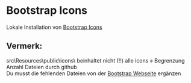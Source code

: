 # Bootstrap Icons  
Lokale Installation von [Bootstrap Icons](https://icons.getbootstrap.com/)  

## Vermerk:  
src\Resources\public\icons\ beinhaltet nicht (!!) alle icons » Begrenzung Anzahl Dateien durch github  
Du musst die fehlenden Dateien von der [Bootstrap Webseite](https://icons.getbootstrap.com/) ergänzen

